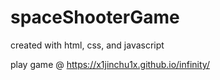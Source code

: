 # spaceShooterGame
created with html, css, and javascript

play game @ https://x1jinchu1x.github.io/infinity/
